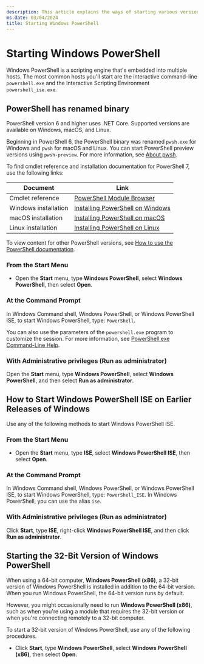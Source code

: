 ```yaml
---
description: This article explains the ways of starting various versions of PowerShell.
ms.date: 03/04/2024
title: Starting Windows PowerShell
---
```


# Starting Windows PowerShell

Windows PowerShell is a scripting engine that's embedded into multiple hosts. The most common hosts
you'll start are the interactive command-line `powershell.exe` and the Interactive Scripting
Environment `powershell_ise.exe`.

## PowerShell has renamed binary

PowerShell version 6 and higher uses .NET Core. Supported versions are available on Windows, macOS,
and Linux.

Beginning in PowerShell 6, the PowerShell binary was renamed `pwsh.exe` for Windows and `pwsh` for
macOS and Linux. You can start PowerShell preview versions using `pwsh-preview`. For more
information, see [About pwsh][04].

To find cmdlet reference and installation documentation for PowerShell 7, use the following links:

|       Document       |                  Link                  |
| -------------------- | -------------------------------------- |
| Cmdlet reference     | [PowerShell Module Browser][02]        |
| Windows installation | [Installing PowerShell on Windows][07] |
| macOS installation   | [Installing PowerShell on macOS][06]   |
| Linux installation   | [Installing PowerShell on Linux][05]   |

To view content for other PowerShell versions, see [How to use the PowerShell documentation][01].

### From the Start Menu

- Open the **Start** menu, type **Windows PowerShell**, select **Windows PowerShell**, then select
  **Open**.

### At the Command Prompt

In Windows Command shell, Windows PowerShell, or Windows PowerShell ISE, to start Windows
PowerShell, type: `PowerShell`.

You can also use the parameters of the `powershell.exe` program to customize the session. For more
information, see [PowerShell.exe Command-Line Help][03].

### With Administrative privileges (Run as administrator)

Open the **Start** menu, type **Windows PowerShell**, select **Windows PowerShell**, and then
select **Run as administrator**.

## How to Start Windows PowerShell ISE on Earlier Releases of Windows

Use any of the following methods to start Windows PowerShell ISE.

### From the Start Menu

- Open the **Start** menu, type **ISE**, select **Windows PowerShell ISE**, then select **Open**.

### At the Command Prompt

In Windows Command shell, Windows PowerShell, or Windows PowerShell ISE, to start Windows
PowerShell, type: `PowerShell_ISE`. In Windows PowerShell, you can use the alias `ise`.

### With Administrative privileges (Run as administrator)

Click **Start**, type **ISE**, right-click **Windows PowerShell ISE**, and then click **Run as
administrator**.

## Starting the 32-Bit Version of Windows PowerShell

When using a 64-bit computer, **Windows PowerShell (x86)**, a 32-bit version of Windows PowerShell
is installed in addition to the 64-bit version. When you run Windows PowerShell, the 64-bit version
runs by default.

However, you might occasionally need to run **Windows PowerShell (x86)**, such as when you're using
a module that requires the 32-bit version or when you're connecting remotely to a 32-bit computer.

To start a 32-bit version of Windows PowerShell, use any of the following procedures.

- Click **Start**, type **Windows PowerShell**, select **Windows PowerShell (x86)**, then select
  **Open**.

<!-- link references -->
[01]: ../how-to-use-docs.md
[02]: /powershell/module/
[03]: /powershell/module/Microsoft.PowerShell.Core/About/about_PowerShell_exe
[04]: /powershell/module/microsoft.powershell.core/about/about_pwsh
[05]: /powershell/scripting/install/installing-powershell-on-linux
[06]: /powershell/scripting/install/installing-powershell-on-macos
[07]: /powershell/scripting/install/installing-powershell-on-windows
